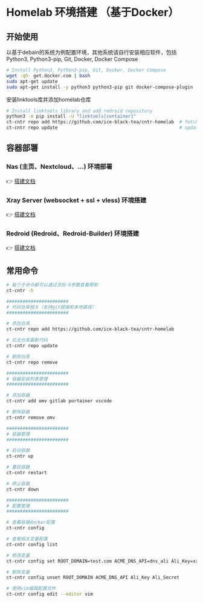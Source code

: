 # Homelab 环境搭建 （基于Docker）

## 开始使用

以基于debain的系统为例配置环境，其他系统请自行安装相应软件，包括Python3, Python3-pip, Git, Docker, Docker Compose

```bash
# Install Python3, Python3-pip, Git, Docker, Docker Compose
wget -qO- get.docker.com | bash
sudo apt-get update
sudo apt-get install -y python3 python3-pip git docker-compose-plugin
```

安装linktools库并添加homelab仓库

```bash
# Install linktools library and add redroid repository
python3 -m pip install -U "linktools[container]"
ct-cntr repo add https://github.com/ice-black-tea/cntr-homelab  # fetch code from remote repository
ct-cntr repo update                                             # update code from remote repository
```

## 容器部署

### Nas (主页、Nextcloud、...) 环境部署

👉 [搭建文档](400-omv/README.md)

### Xray Server (websocket + ssl + vless) 环境搭建

👉 [搭建文档](220-xray-server/README.md)

### Redroid (Redroid、Redroid-Builder) 环境搭建

👉 [搭建文档](https://github.com/redroid-rockchip)


## 常用命令

```bash
# 每个子命令都可以通过添加-h参数查看帮助
ct-cntr -h

#######################
# 代码仓库相关（支持git链接和本地路径）
#######################

# 添加仓库
ct-cntr repo add https://github.com/ice-black-tea/cntr-homelab 

# 拉去仓库最新代码
ct-cntr repo update

# 删除仓库
ct-cntr repo remove

#######################
# 容器安装列表管理
#######################

# 添加容器
ct-cntr add omv gitlab portainer vscode

# 删除容器
ct-cntr remove omv

#######################
# 容器管理
#######################

# 启动容器
ct-cntr up

# 重启容器
ct-cntr restart

# 停止容器
ct-cntr down

#######################
# 配置管理
#######################

# 查看容器docker配置
ct-cntr config

# 查看相关变量配置
ct-cntr config list

# 修改变量
ct-cntr config set ROOT_DOMAIN=test.com ACME_DNS_API=dns_ali Ali_Key=xxx Ali_Secret=yyy

# 删除变量
ct-cntr config unset ROOT_DOMAIN ACME_DNS_API Ali_Key Ali_Secret

# 使用vim编辑配置文件
ct-cntr config edit --editor vim
```
